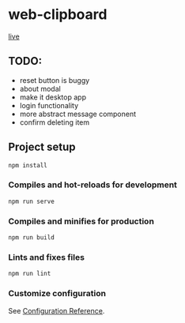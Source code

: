 # web-clipboard

[live](https://maciejziemichod.github.io/web-clipboard/)

## TODO:

- reset button is buggy
- about modal
- make it desktop app
- login functionality
- more abstract message component
- confirm deleting item

## Project setup

```
npm install
```

### Compiles and hot-reloads for development

```
npm run serve
```

### Compiles and minifies for production

```
npm run build
```

### Lints and fixes files

```
npm run lint
```

### Customize configuration

See [Configuration Reference](https://cli.vuejs.org/config/).
